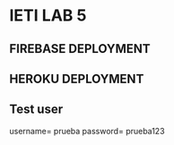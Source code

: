# IETI LAB 5

## FIREBASE DEPLOYMENT

## HEROKU DEPLOYMENT

## Test user

username= prueba
password= prueba123





